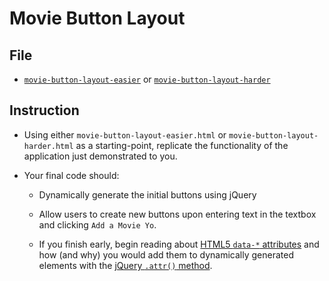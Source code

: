 # Movie Button Layout

## File

* [`movie-button-layout-easier`](Unsolved/movie-button-layout-easier.html) or [`movie-button-layout-harder`](Unsolved/movie-button-layout-harder.html)

## Instruction

* Using either `movie-button-layout-easier.html` or `movie-button-layout-harder.html` as a starting-point, replicate the functionality of the application just demonstrated to you.

* Your final code should:

  * Dynamically generate the initial buttons using jQuery

  * Allow users to create new buttons upon entering text in the textbox and clicking `Add a Movie Yo`.

  * If you finish early, begin reading about [HTML5 `data-*` attributes](https://developer.mozilla.org/en-US/docs/Learn/HTML/Howto/Use_data_attributes) and how (and why) you would add them to dynamically generated elements with the [jQuery `.attr()` method](http://api.jquery.com/attr/).

